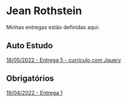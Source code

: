 # Jean Rothstein
Minhas entregas estão definidas aqui:
## Auto Estudo
<a href="https://github.com/jeanroths/modulo2/tree/main/03_AUT_EST_ENTREGA/Semana%205"> 18/05/2022 - Entrega 5 - currículo com Jquery</a>
## Obrigatórios
<a href="https://github.com/Intelihub/Template_Aluno/blob/main/03_EX_OBRIGATORIOS/Coloque%20aqui%20entregas%20de%20exerc%C3%ADcios%20obrigat%C3%B3rios.rtf"> 19/04/2022 - Entrega 1 </a>
